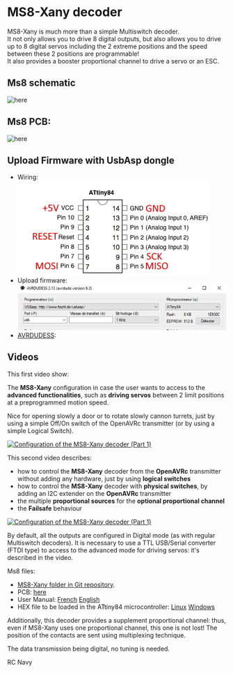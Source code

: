 # MS8-Xany decoder

MS8-Xany is much more than a simple Multiswitch decoder.  
It not only allows you to drive 8 digital outputs, but also allows you to drive up to 8 digital servos including the 2 extreme positions and the speed between these 2 positions are programmable!  
It also provides a booster proportional channel to drive a servo or an ESC. 

## Ms8 schematic
![here](https://github.com/Ingwie/OpenAVRc_Hw/blob/V3/MultiSwitch_Sw8/D%C3%A9codeur%20MS8_X-Any.jpg)

## Ms8 PCB:
![here](https://github.com/Ingwie/OpenAVRc_Hw/blob/V3/MultiSwitch_Sw8/D%C3%A9codeur%20MS8_X-Any_3D.jpg)

## Upload Firmware with UsbAsp dongle
  - Wiring:  
  ![here](https://github.com/Ingwie/OpenAVRc_Hw/blob/V3/MultiSwitch_Sw8/Attiny84.jpg)
  - Upload firmware:  
  ![here](https://github.com/Ingwie/OpenAVRc_Hw/blob/V3/MultiSwitch_Sw8/Avrdudess_Attiny84.jpg)
  - [AVRDUDESS](https://blog.zakkemble.net/avrdudess-a-gui-for-avrdude/):
## Videos
This first video show:

The **MS8-Xany** configuration in case the user wants to access to the **advanced functionalities**, 
such as **driving servos** between 2 limit positions at a preprogrammed motion speed. 

Nice for opening slowly a door or to rotate slowly cannon turrets, just by using a simple Off/On switch of the OpenAVRc transmitter (or by using a simple Logical Switch).

[![Configuration of the MS8-Xany decoder (Part 1)](https://img.youtube.com/vi/y_skDGLVK1A/0.jpg)](https://www.youtube.com/watch?v=y_skDGLVK1A "Ms8-Xany Part 1") 

This second video describes:
- how to control the **MS8-Xany** decoder from the **OpenAVRc** transmitter without adding any hardware, just by using **logical switches**
- how to control the **MS8-Xany** decoder with **physical switches**, by adding an I2C extender on the **OpenAVRc** transmitter
- the multiple **proportional sources** for the **optional proportional channel**
- the **Failsafe** behaviour

[![Configuration of the MS8-Xany decoder (Part 1)](https://img.youtube.com/vi/EJCJJWh63EM/0.jpg)](https://www.youtube.com/watch?v=EJCJJWh63EM "Ms8-Xany Part 2") 

By default, all the outputs are configured in Digital mode (as with regular Multiswitch decoders).
It is necessary to use a TTL USB/Serial converter (FTDI type) to access to the advanced mode for driving servos: it's described in the video.

Ms8 files:
* [MS8-Xany folder in Git repository](https://github.com/Ingwie/OpenAVRc_Hw/tree/V3/MultiSwitch_Sw8).
* PCB: [here](https://github.com/Ingwie/OpenAVRc_Hw/blob/V3/MultiSwitch_Sw8/MultiSwitch_Sw8-KICAD.zip)
* User Manual: [French](https://github.com/Ingwie/OpenAVRc_Hw/blob/V3/MultiSwitch_Sw8/MS8-Xany_Manuel_Utilisateur.pdf) [English](https://github.com/Ingwie/OpenAVRc_Hw/blob/V3/MultiSwitch_Sw8/MS8-Xany_User_manual.pdf)
* HEX file to be loaded in the ATtiny84 microcontroller: [Linux](https://github.com/Ingwie/OpenAVRc_Hw/tree/V3/MultiSwitch_Sw8/PROG/Linux) [Windows](https://github.com/Ingwie/OpenAVRc_Hw/tree/V3/MultiSwitch_Sw8/PROG/Windows) 



Additionally, this decoder provides a supplement proportional channel: thus, even if MS8-Xany uses one proportional channel, this one is not lost! The position of the contacts are sent using multiplexing technique.

The data transmission being digital, no tuning is needed.

RC Navy 
